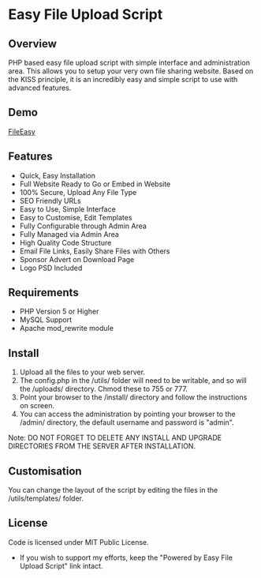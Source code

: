 # Easy File Upload Script

## Overview

PHP based easy file upload script with simple interface and administration area. This allows you 
to setup your very own file sharing website. Based on the KISS principle, it is an incredibly easy 
and simple script to use with advanced features.

## Demo

[FileEasy](http://fileeasy.co.uk)

## Features

* Quick, Easy Installation
* Full Website Ready to Go or Embed in Website
* 100% Secure, Upload Any File Type
* SEO Friendly URLs
* Easy to Use, Simple Interface
* Easy to Customise, Edit Templates
* Fully Configurable through Admin Area
* Fully Managed via Admin Area
* High Quality Code Structure
* Email File Links, Easily Share Files with Others
* Sponsor Advert on Download Page
* Logo PSD Included

## Requirements

* PHP Version 5 or Higher
* MySQL Support
* Apache mod_rewrite module

## Install

1. Upload all the files to your web server.
2. The config.php in the /utils/ folder will need to be writable, and so will the /uploads/
   directory. Chmod these to 755 or 777.
3. Point your browser to the /install/ directory and follow the instructions on screen.
4. You can access the administration by pointing your browser to the /admin/ directory, the default
   username and password is "admin".

Note: DO NOT FORGET TO DELETE ANY INSTALL AND UPGRADE DIRECTORIES FROM THE SERVER AFTER INSTALLATION.

## Customisation

You can change the layout of the script by editing the files in the /utils/templates/ folder.

## License

Code is licensed under MIT Public License.

* If you wish to support my efforts, keep the "Powered by Easy File Upload Script" link intact.